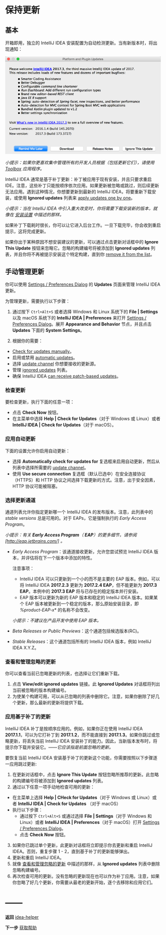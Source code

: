 [Toolbox]:https://www.jetbrains.com/help/idea/install-and-set-up-product.html#toolbox-app
[apply updates one by one]:https://www.jetbrains.com/help/idea/keep-product-up-to-date.html#apply_patch
[安装设置]:https://github.com/mrzhqiang/idea-helper/tree/master/认识IDEA/安装设置/
[remove it from the list]:https://www.jetbrains.com/help/idea/keep-product-up-to-date.html#manage_ignored_updates
[Settings / Preferences Dialog]:https://www.jetbrains.com/help/idea/settings-preferences-dialog.html
[Check for updates manually]:https://www.jetbrains.com/help/idea/keep-product-up-to-date.html#check_updates
[automatic updates]:https://www.jetbrains.com/help/idea/keep-product-up-to-date.html#enable_auto_update
[update channel]:https://www.jetbrains.com/help/idea/keep-product-up-to-date.html#choose_update_channel
[ignored updates]:https://www.jetbrains.com/help/idea/keep-product-up-to-date.html#manage_ignored_updates
[can receive patch-based updates]:https://www.jetbrains.com/help/idea/keep-product-up-to-date.html#apply_patch
[http://eap.jetbrains.com/]:http://eap.jetbrains.com/

[idea-helper]:https://github.com/mrzhqiang/idea-helper/
[获取帮助]:https://github.com/mrzhqiang/idea-helper/tree/master/认识IDEA/获取帮助/


# 保持更新

## 基本
开箱即用，独立的 IntelliJ IDEA 安装配置为自动检测更新。当有新版本时，将出现通知：

![](https://github.com/mrzhqiang/idea-helper/blob/master/认识IDEA/保持更新/image/ij_update_restart.png)

*小提示：如果你更喜欢集中管理所有的开发人员根据（包括更新它们），请使用 [Toolbox] 应用程序。*

IntelliJ IDEA 通常是基于补丁更新：补丁被应用于现有安装，并且只要求重启 IDE。注意，这些补丁只能按顺序依次应用。如果更新被忽略或跳过，则后续更新无法应用。遇到这种情况，你想要更新到最新的 IntelliJ IDEA，将要重新下载安装，或使用 **Ignored updates** 列表来 [apply updates one by one]。

*小提示：当在 IntelliJ IDEA 中引入重大改变时，你将需要下载安装新的版本，就像在 [安装设置] 中描述的那样。*

如果补丁下载耗时很长，你可以让它进入后台工作。一旦下载完毕，你会收到重启提示，这将完成更新。

如果你出于某种原因不想安装建议的更新，可以通过点击更新对话框中的 **Ignore This Update** 按钮来忽略它。忽略的构建编号将被添加到 **Ignored updates** 列表，并且你将不再被提示安装这个特定构建，直到你 [remove it from the list]。


## 手动管理更新
你可以使用 [Settings / Preferences Dialog] 的 **Updates** 页面来管理 IntelliJ IDEA 更新。

为管理更新，需要执行以下步骤：

1. 通过按下 `Ctrl+Alt+S` 或者选择 Windows 和 Linux 系统下的 **File | Settings** 以及 macOS 系统下的 **IntelliJ IDEA | Preferences** 来打开 [Settings / Preferences Dialog]。展开 **Appearance and Behavior** 节点，并且点击 **Updates** 下面的 **System Settings**。

2. 根据你的需要：
  - [Check for updates manually]。
  - 启用或禁用 [automatic updates]。
  - 选择 [update channel] 你想要接收的更新源。
  - 管理 [ignored updates] 列表。
  - 确保 IntelliJ IDEA [can receive patch-based updates]。

### 检查更新
要检查更新，执行下面的任意一项：
- 点击 **Check Now** 按钮。
- 在主菜单中选择 **Help | Check for Updates**（对于 Windows 或 Linux）或者 **IntelliJ IDEA | Check for Updates**（对于 macOS）。

### 应用自动更新
下面的设置允许你启用自动更新：
- 选择 **Automatically check for updates for** 复选框来启用自动更新，然后从列表中选择所需要的 [update channel]。
- 使用 **Use secure connection** 复选框（默认已选中）在安全连接协议（HTTPS）和 HTTP 协议之间选择下载更新的方式。注意，出于安全因素，HTTP 协议可能被阻塞。

### 选择更新通道
通道列表允许你指定更新哪一个 IntelliJ IDEA 的发布版本。注意，此列表中的 *stable versions* 总是可用的。对于 EAPs，它是强制执行的 *Early Access Program*。

*小提示：有关 __Early Access Program__（ __EAP__）的更多细节，请参阅 [http://eap.jetbrains.com/] 。*

- *Early Access Program*：该通道接收更新，允许您尝试预览 IntelliJ IDEA 版本，并评估将在下一个版本中添加的特性。

  注意事项：
  - IntelliJ IDEA 可以只更新到一个小的而不是主要的 EAP 版本。例如，可以将 IntelliJ IDEA **2017.2.3** 更新为 **2017.2.4 EAP**，但不能更新为 **2017.3 EAP**。本例中的 **2017.3 EAP** 将与已存在的稳定版本并行安装。
  - EAP 版本可以更新为新的 EAP 版本和稳定的 IntelliJ IDEA 版本。如果某个 EAP 版本被更新到一个稳定的版本，那么原始安装目录，即 **%product*-EAP-x** 的名称不会改变。

  *小提示：不建议在产品开发中使用 EAP 版本。*

- *Beta Releases or Public Previews*：这个通道包括候选版本(RC)。
- *Stable Releases*：这个通道包括所有的 IntelliJ IDEA 版本，例如 IntelliJ IDEA X.Y.Z。

### 查看和管理忽略的更新
你可以查看当前已忽略更新的列表，也选择让它们重新下载。

1. 点击 **View/edit ignored updates** 链接。此 **Ignored Updates** 对话框将列出当前被忽略的版本构建编号。
2. 为使某个构建可用，可以从已忽略的列表中删除它。注意，如果你删除了好几个更新，那么最新的更新将提供下载。

### 应用基于补丁的更新
IntelliJ IDEA 补丁是按顺序应用的。例如，如果你正在使用 IntelliJ IDEA **2017.1.1**，可以为它打补丁到 **2017.1.2**，而不能直接到 **2017.1.3**。如果你跳过或忽略更新，将丢失当前 IntelliJ IDEA 安装补丁的能力。因此，当新版本发布时，将提示你下载并安装它。*——它应该指是前面忽略的更新。*

要恢复当前 IntelliJ IDEA 安装基于补丁的更新这个功能，你需要按照以下步骤逐一应用跳过更新:

1. 在更新对话框中，点击 **Ignore This Update** 按钮忽略所推荐的更新。此忽略的构建编号将被添加到 **Ignored updates** 列表。
2. 通过以下任意一项手动地检查可用的更新：
  - 在主菜单上选择 **Help | CHeck for Updates**（对于 Windows 或 Linux）或者 **IntelliJ IDEA | Check for Updates** （对于 macOS）
  - 执行以下步骤：
    - 通过按下 `Ctrl+Alt+S` 或通过选择 **File | Settings**（对于 Windows 和 Linux）或者 **IntelliJ IDEA | Preferences**（对于 macOS）打开 [Settings / Preferences Dialog]。
    - 点击 **Check Now** 按钮。
3. 如果你已跳过单个更新，此更新对话框将立即提示你去更新和重启 IntelliJ IDEA。否则，重复步骤 1 - 2，直到基于补丁的更新能够弹出。
4. 更新和重启 IntelliJ IDEA。
5. 就像 [查看和管理忽略的更新](#查看和管理忽略的更新) 中描述的那样，从 **Ignored updates** 列表中删除忽略构建编号。
6. 再次检查可用的更新。没有忽略的更新现在也可以作为补丁应用。注意，如果你忽略了好几个更新，你需要从最老的更新开始，逐个去移除和应用它们。

# ——
**返回** [idea-helper]

**下一步** [获取帮助]
